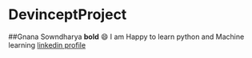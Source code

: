 # DevinceptProject
##Gnana Sowndharya
**bold**
😄 I am Happy to learn python and Machine learning
[linkedin profile](https://www.linkedin.com/in/gnana-sowndharya-95252a217/)
